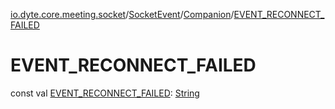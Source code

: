 [io.dyte.core.meeting.socket](../../index.md)/[SocketEvent](../index.md)/[Companion](index.md)/[EVENT_RECONNECT_FAILED](-e-v-e-n-t_-r-e-c-o-n-n-e-c-t_-f-a-i-l-e-d.md)

# EVENT_RECONNECT_FAILED


const val [EVENT_RECONNECT_FAILED](-e-v-e-n-t_-r-e-c-o-n-n-e-c-t_-f-a-i-l-e-d.md): [String](https://kotlinlang.org/api/latest/jvm/stdlib/kotlin/-string/index.html)
